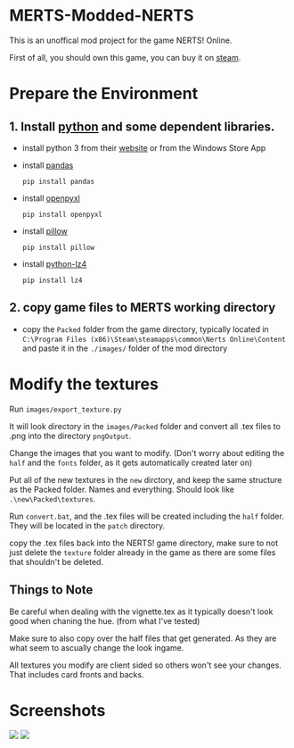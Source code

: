 # MERTS-Modded-NERTS

This is an unoffical mod project for the game NERTS! Online.

First of all, you should own this game, you can buy it on [steam](https://store.steampowered.com/app/1131190/NERTS_Online/).

# Prepare the Environment
## 1. Install [python](https://www.python.org/) and some dependent libraries.

* install python 3 from their [website](https://www.python.org/downloads/) or from the Windows Store App

* install [pandas](https://pandas.pydata.org/)
  ```
  pip install pandas
  ```
* install [openpyxl](https://openpyxl.readthedocs.io/en/stable/)
  ```
  pip install openpyxl
  ```
* install [pillow](https://python-pillow.org/)
  ```
  pip install pillow
  ```
* install [python-lz4](https://github.com/python-lz4/python-lz4)
  ```
  pip install lz4
  ```
  
## 2. copy game files to MERTS working directory

* copy the ``Packed`` folder from the game directory, typically located in ``C:\Program Files (x86)\Steam\steamapps\common\Nerts Online\Content`` and paste it in the  ``./images/`` folder of the mod directory

# Modify the textures
Run ``images/export_texture.py`` 

It will look directory in the ``images/Packed`` folder and convert all .tex files to .png into the directory ``pngOutput``.

Change the images that you want to modify. (Don't worry about editing the ``half`` and the ``fonts`` folder, as it gets automatically created later on)

Put all of the new textures in the `new` dirctory, and keep the same structure as the Packed folder. Names and everything. Should look like ``.\new\Packed\textures``.

Run ``convert.bat``, and the .tex files will be created including the ``half`` folder. They will be located in the ``patch`` directory.

copy the .tex files back into the NERTS! game directory, make sure to not just delete the ``texture`` folder already in the game as there are some files that shouldn't be deleted.

## Things to Note

Be careful when dealing with the vignette.tex as it typically doesn't look good when chaning the hue. (from what I've tested)

Make sure to also copy over the half files that get generated. As they are what seem to ascually change the look ingame.

All textures you modify are client sided so others won't see your changes. That includes card fronts and backs.

# Screenshots
![](screenshot/screenshot_1.jpg)
![](screenshot/screenshot_2.jpg)
